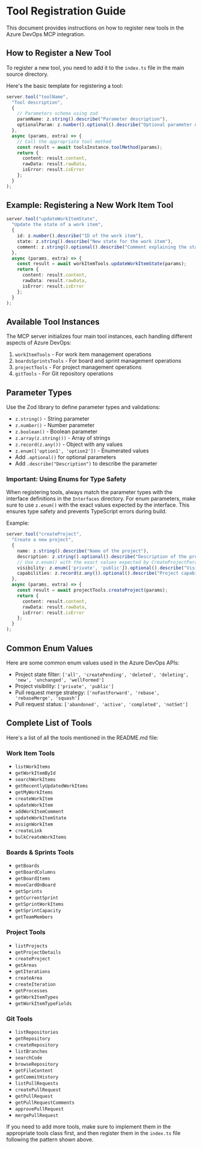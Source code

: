 # Tool Registration Guide

This document provides instructions on how to register new tools in the Azure DevOps MCP integration.

## How to Register a New Tool

To register a new tool, you need to add it to the `index.ts` file in the main source directory. 

Here's the basic template for registering a tool:

```typescript
server.tool("toolName", 
  "Tool description",
  {
    // Parameters schema using zod
    paramName: z.string().describe("Parameter description"),
    optionalParam: z.number().optional().describe("Optional parameter description")
  },
  async (params, extra) => {
    // Call the appropriate tool method
    const result = await toolsInstance.toolMethod(params);
    return {
      content: result.content,
      rawData: result.rawData,
      isError: result.isError
    };
  }
);
```

## Example: Registering a New Work Item Tool

```typescript
server.tool("updateWorkItemState", 
  "Update the state of a work item",
  {
    id: z.number().describe("ID of the work item"),
    state: z.string().describe("New state for the work item"),
    comment: z.string().optional().describe("Comment explaining the state change")
  },
  async (params, extra) => {
    const result = await workItemTools.updateWorkItemState(params);
    return {
      content: result.content,
      rawData: result.rawData,
      isError: result.isError
    };
  }
);
```

## Available Tool Instances

The MCP server initializes four main tool instances, each handling different aspects of Azure DevOps:

1. `workItemTools` - For work item management operations
2. `boardsSprintsTools` - For board and sprint management operations
3. `projectTools` - For project management operations
4. `gitTools` - For Git repository operations

## Parameter Types

Use the Zod library to define parameter types and validations:

- `z.string()` - String parameter
- `z.number()` - Number parameter
- `z.boolean()` - Boolean parameter
- `z.array(z.string())` - Array of strings
- `z.record(z.any())` - Object with any values
- `z.enum(['option1', 'option2'])` - Enumerated values
- Add `.optional()` for optional parameters
- Add `.describe("Description")` to describe the parameter

### Important: Using Enums for Type Safety

When registering tools, always match the parameter types with the interface definitions in the `Interfaces` directory. For enum parameters, make sure to use `z.enum()` with the exact values expected by the interface. This ensures type safety and prevents TypeScript errors during build.

Example:

```typescript
server.tool("createProject", 
  "Create a new project",
  {
    name: z.string().describe("Name of the project"),
    description: z.string().optional().describe("Description of the project"),
    // Use z.enum() with the exact values expected by CreateProjectParams
    visibility: z.enum(['private', 'public']).optional().describe("Visibility of the project"),
    capabilities: z.record(z.any()).optional().describe("Project capabilities")
  },
  async (params, extra) => {
    const result = await projectTools.createProject(params);
    return {
      content: result.content,
      rawData: result.rawData,
      isError: result.isError
    };
  }
);
```

## Common Enum Values

Here are some common enum values used in the Azure DevOps APIs:

- Project state filter: `['all', 'createPending', 'deleted', 'deleting', 'new', 'unchanged', 'wellFormed']`
- Project visibility: `['private', 'public']`
- Pull request merge strategy: `['noFastForward', 'rebase', 'rebaseMerge', 'squash']`
- Pull request status: `['abandoned', 'active', 'completed', 'notSet']`

## Complete List of Tools

Here's a list of all the tools mentioned in the README.md file:

### Work Item Tools
- `listWorkItems`
- `getWorkItemById`
- `searchWorkItems`
- `getRecentlyUpdatedWorkItems`
- `getMyWorkItems`
- `createWorkItem`
- `updateWorkItem`
- `addWorkItemComment`
- `updateWorkItemState`
- `assignWorkItem`
- `createLink`
- `bulkCreateWorkItems`

### Boards & Sprints Tools
- `getBoards`
- `getBoardColumns`
- `getBoardItems`
- `moveCardOnBoard`
- `getSprints`
- `getCurrentSprint`
- `getSprintWorkItems`
- `getSprintCapacity`
- `getTeamMembers`

### Project Tools
- `listProjects`
- `getProjectDetails`
- `createProject`
- `getAreas`
- `getIterations`
- `createArea`
- `createIteration`
- `getProcesses`
- `getWorkItemTypes`
- `getWorkItemTypeFields`

### Git Tools
- `listRepositories`
- `getRepository`
- `createRepository`
- `listBranches`
- `searchCode`
- `browseRepository`
- `getFileContent`
- `getCommitHistory`
- `listPullRequests`
- `createPullRequest`
- `getPullRequest`
- `getPullRequestComments`
- `approvePullRequest`
- `mergePullRequest`

If you need to add more tools, make sure to implement them in the appropriate tools class first, and then register them in the `index.ts` file following the pattern shown above. 